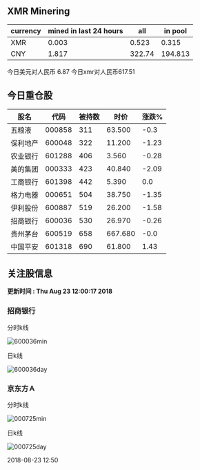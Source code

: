 ## XMR Minering

|currency|mined in last 24 hours|all|in pool|
|---|---|---|---|
|XMR|0.003|0.523|0.315|
|CNY|1.817|322.74|194.813|

今日美元对人民币 6.87	今日xmr对人民币617.51


## 今日重仓股 

|股名|代码|被持数|时价|涨跌%|
|---|---|---|---|---|
|五粮液|000858|311|63.500|-0.3|
|保利地产|600048|322|11.200|-1.23|
|农业银行|601288|406|3.560|-0.28|
|美的集团|000333|423|40.840|-2.09|
|工商银行|601398|442|5.390|0.0|
|格力电器|000651|504|38.750|-1.35|
|伊利股份|600887|519|26.200|-1.58|
|招商银行|600036|530|26.970|-0.26|
|贵州茅台|600519|658|667.680|-0.0|
|中国平安|601318|690|61.800|1.43|

## 关注股信息
**更新时间 : Thu Aug 23 12:00:17 2018**
### 招商银行 
分时k线

![600036min](http://image.sinajs.cn/newchart/min/n/sh600036.gif)

日k线

![600036day](http://image.sinajs.cn/newchart/daily/n/sh600036.gif)

### 京东方Ａ 
分时k线

![000725min](http://image.sinajs.cn/newchart/min/n/sz000725.gif)

日k线

![000725day](http://image.sinajs.cn/newchart/daily/n/sz000725.gif)

2018-08-23 12:50